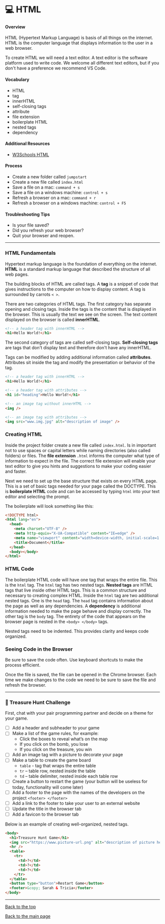 # 💻 HTML

#### Overview

HTML (Hypertext Markup Language) is basis of all things on the internet. HTML is the computer language that displays information to the user in a web browser.

To create HTML we will need a text editor. A text editor is the software platform used to write code. We welcome all different text editors, but if you don't have a preference we recommend VS Code.

#### Vocabulary

- HTML
- tag
- innerHTML
- self-closing tags
- attribute
- file extension
- boilerplate HTML
- nested tags
- dependency

#### Additional Resources

- [W3Schools HTML](https://www.w3schools.com/html/)

#### Process

- Create a new folder called `jumpstart`
- Create a new file called `index.html`
- Save a file on a mac: `command + s`
- Save a file on a windows machine: `control + s`
- Refresh a browser on a mac: `command + r`
- Refresh a browser on a windows machine: `control + F5`

#### Troubleshooting Tips

- Is your file saved?
- Did you refresh your web browser?
- Quit your browser and reopen.

---

### HTML Fundamentals

Hypertext markup language is the foundation of everything on the internet. **HTML** is a standard markup language that described the structure of all web pages.

The building blocks of HTML are called tags. A **tag** is a snippet of code that gives instructions to the computer on how to display content. A tag is surrounded by carrots `< >`.

There are two categories of HTML tags. The first category has separate opening and closing tags. Inside the tags is the content that is displayed in the browser. This is usually the text we see on the screen. The text content displayed on the browser is called **innerHTML**.

```html
<!-- a header tag with innerHTML -->
<h1>Hello World!</h1>
```

The second category of tags are called self-closing tags. **Self-closing tags** are tags that don't display text and therefore don't have any innerHTML.

Tags can be modified by adding additional information called **attributes**. Attributes sit inside the tag and modify the presentation or behavior of the tag.

```html
<!-- a header tag with innerHTML -->
<h1>Hello World!</h1>

<!-- a header tag with attributes -->
<h1 id="heading">Hello World!</h1>

<!-- an image tag without innerHTML -->
<img />

<!-- an image tag with attributes -->
<img src="www.img.jpg" alt="description of image" />
```

### Creating HTML

Inside the project folder create a new file called `index.html`. Is in important not to use spaces or capital letters while naming directories (also called folders) or files. The **file extension** `.html` informs the computer what type of information to expect in the file. The correct file extension will enable your text editor to give you hints and suggestions to make your coding easier and faster.

Next we need to set up the base structure that exists on every HTML page. This is a set of basic tags needed for your page called the DOCTYPE. This is **boilerplate HTML** code and can be accessed by typing `html` into your text editor and selecting the prompt.

The boilerplate will look something like this:

```html
<!DOCTYPE html>
<html lang="en">
  <head>
    <meta charset="UTF-8" />
    <meta http-equiv="X-UA-Compatible" content="IE=edge" />
    <meta name="viewport" content="width=device-width, initial-scale=1.0" />
    <title>Document</title>
  </head>
  <body></body>
</html>
```

### HTML Code

The boilerplate HTML code will have one tag that wraps the entire file. This is the `html` tag. The `html` tag has two nested tags. **Nested tags** are HTML tags that live inside other HTML tags. This is a common structure and necessary to creating complex HTML. Inside the `html` tag are two additional nested tags. One is the `head` tag. The `head` tag contains information about the page as well as any dependencies. A **dependency** is additional information needed to make the page behave and display correctly. The other tag is the `body` tag. The entirety of the code that appears on the browser page is nested in the `<body> </body>` tags.

Nested tags need to be indented. This provides clarity and keeps code organized.

### Seeing Code in the Browser

Be sure to save the code often. Use keyboard shortcuts to make the process efficient.

Once the file is saved, the file can be opened in the Chrome browser. Each time we make changes to the code we need to be sure to save the file and refresh the browser.

---

### 💎 Treasure Hunt Challenge

First, chat with your pair programming partner and decide on a theme for your game.

- [ ] Add a header and subheader to your game
- [ ] Make a list of the game rules, for example:
  - Click the boxes to reveal what’s on the map
  - If you click on the bomb, you lose
  - If you click on the treasure, you win
- [ ] Add an image tag with a picture to decorate your page
- [ ] Make a table to create the game board
  - `table` - tag that wraps the entire table
  - `tr` – table row, nested inside the table
  - `td` – table delimiter, nested inside each table row
- [ ] Create a button to restart the game (your button will be useless for today, functionality will come later)
- [ ] Add a footer to the page with the names of the developers on the project `<footer> </footer>`
- [ ] Add a link to the footer to take your user to an external website
- [ ] Update the title in the browser tab
- [ ] Add a favicon to the browser tab

Below is an example of creating well-organized, nested tags.

```html
<body>
  <h1>Treasure Hunt Game</h1>
  <img src="https://www.picture-url.png" alt="description of picture here" />
  <hr />
  <table>
    <tr>
      <td>?</td>
      <td>?</td>
      <td>?</td>
    </tr>
  </table>
  <button type="button">Restart Game</button>
  <footer>&copy; Sarah & Tricia</footer>
</body>
```

---

[Back to the top](#-html)

[Back to the main page](../README.md)
